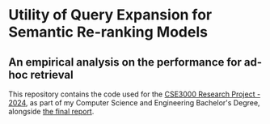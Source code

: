# Utility of Query Expansion for Semantic Re-ranking Models
## An empirical analysis on the performance for ad-hoc retrieval

This repository contains the code used for the [CSE3000 Research Project - 2024](https://github.com/TU-Delft-CSE/Research-Project), as part of my Computer Science and Engineering 
Bachelor's Degree, alongside [the final report](Utility_of_QE_for_semantic_re-ranking.pdf).
